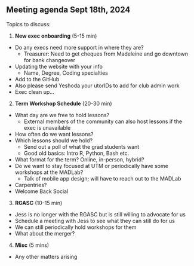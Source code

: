 ## Meeting agenda Sept 18th, 2024

Topics to discuss:
1. **New exec onboarding** (5-15 min)
- Do any execs need more support in where they are?
    - Treasurer: Need to get cheques from Madeleine and go downtown for bank changeover 
- Updating the website with your info
    - Name, Degree, Coding specialties
- Add to the GitHub
- Also please send Yeshoda your utorIDs to add for club admin work
- Exec clean up...

2. **Term Workshop Schedule** (20-30 min) 
- What day are we free to hold lessons?
    - External members of the community can also host lessons if the exec is unavailable
- How often do we want lessons?
- Which lessons should we hold?
    - Send out a poll of what the grad students want
    - Good old basics: Intro R, Python, Bash etc. 
- What format for the term? Online, in-person, hybrid?
- Do we want to stay focused at UTM or periodically have some workshops at the MADLab?
    - Talk of mobile app design; will have to reach out to the MADLab
- Carpentries?
- Welcome Back Social
  
3. **RGASC** (10-15 min)
- Jess is no longer with the RGASC but is still willing to advocate for us
- Schedule a meeting with Jess to see what they can still do for us
- We can still periodically hold workshops for them
- What about the merger?

4. **Misc** (5 mins)
- Any other matters arising
